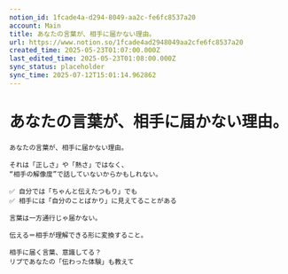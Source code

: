 ```yaml
---
notion_id: 1fcade4a-d294-8049-aa2c-fe6fc8537a20
account: Main
title: あなたの言葉が、相手に届かない理由。
url: https://www.notion.so/1fcade4ad2948049aa2cfe6fc8537a20
created_time: 2025-05-23T01:07:00.000Z
last_edited_time: 2025-05-23T01:08:00.000Z
sync_status: placeholder
sync_time: 2025-07-12T15:01:14.962862
---
```

# あなたの言葉が、相手に届かない理由。

```plain text
あなたの言葉が、相手に届かない理由。

それは「正しさ」や「熱さ」ではなく、
“相手の解像度”で話していないからかもしれない。

✅ 自分では「ちゃんと伝えたつもり」でも
✅ 相手には「自分のことばかり」に見えてることがある

言葉は一方通行じゃ届かない。

伝える＝相手が理解できる形に変換すること。

相手に届く言葉、意識してる？
リプであなたの「伝わった体験」も教えて
```